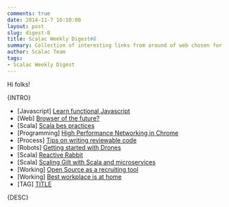 ```yaml
---
comments: true
date: 2014-11-7 16:10:00
layout: post
slug: digest-8
title: Scalac Weekly Digest#8
summary: Collection of interesting links from around of web chosen for you by Scalac team
author: Scalac Team
tags:
- Scalac Weekly Digest
---
```


Hi folks! 

{INTRO}

* \[Javascript\] [Learn functional Javascript](https://jhusain.github.io/learnrx/)
* \[Web\] [Browser of the future?](http://breach.cc/)
* \[Scala\] [Scala bes practices](https://github.com/alexandru/scala-best-practices)
* \[Programming\] [High Performance Networking in Chrome](http://aosabook.org/en/posa/high-performance-networking-in-chrome.html)
* \[Process\] [Tips on writing reviewable code](https://secure.phabricator.com/book/phabflavor/article/writing_reviewable_code/)
* \[Robots\] [Getting started with Drones](http://paulstamatiou.com/getting-started-with-drones-quadcopters/)
* \[Scala\] [Reactive Rabbit](https://github.com/ScalaConsultants/reactive-rabbit)
* \[Scala\] [Scaling Gilt with Scala and microservices](http://www.infoq.com/presentations/scale-gilt)
* \[Working\] [Open Source as a recruiting tool](http://readwrite.com/2014/10/24/open-source-recruiting-facebook-netflix-twitter)
* \[Working\] [Best workplace is at home](http://qz.com/260933/the-case-for-a-distributed-workforce/)
* \[TAG\] [TITLE](LINK)

{DESC}
